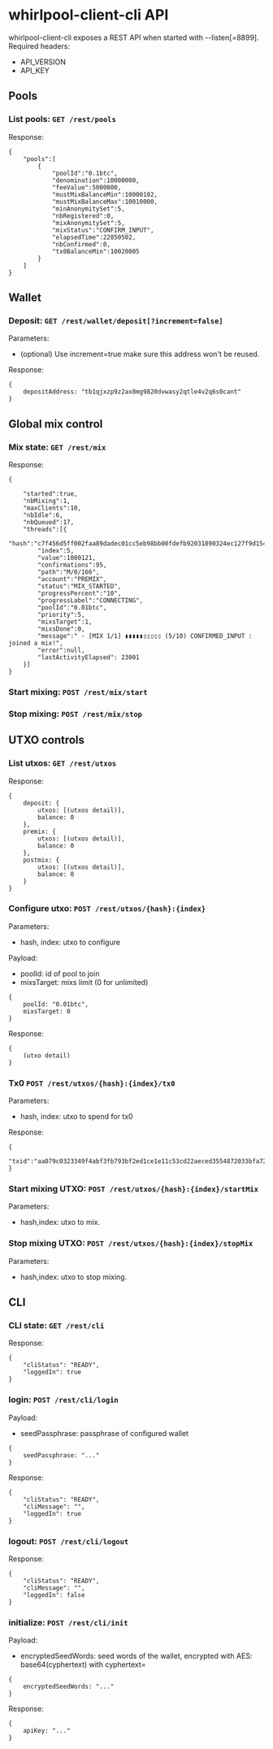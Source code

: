 # whirlpool-client-cli API

whirlpool-client-cli exposes a REST API when started with --listen[=8899].
Required headers:
* API_VERSION
* API_KEY

## Pools

### List pools: ```GET /rest/pools```
Response:
```
{
    "pools":[
        {
            "poolId":"0.1btc",
            "denomination":10000000,
            "feeValue":5000000,
            "mustMixBalanceMin":10000102,
            "mustMixBalanceMax":10010000,
            "minAnonymitySet":5,
            "nbRegistered":0,
            "mixAnonymitySet":5,
            "mixStatus":"CONFIRM_INPUT",
            "elapsedTime":22850502,
            "nbConfirmed":0,
            "tx0BalanceMin":10020005
        }
    ]
}
```

## Wallet

### Deposit: ```GET /rest/wallet/deposit[?increment=false]```
Parameters:
* (optional) Use increment=true make sure this address won't be reused.

Response:
```
{
    depositAddress: "tb1qjxzp9z2ax8mg9820dvwasy2qtle4v2q6s0cant"
}
```

## Global mix control

### Mix state: ```GET /rest/mix```
Response:
```
{

    "started":true,
    "nbMixing":1,
    "maxClients":10,
    "nbIdle":6,
    "nbQueued":17,
    "threads":[{
        "hash":"c7f456d5ff002faa89dadec01cc5eb98bb00fdefb92031890324ec127f9d1541",
        "index":5,
        "value":1000121,
        "confirmations":95,
        "path":"M/0/166",
        "account":"PREMIX",
        "status":"MIX_STARTED",
        "progressPercent":"10",
        "progressLabel":"CONNECTING",
        "poolId":"0.01btc",
        "priority":5,
        "mixsTarget":1,
        "mixsDone":0,
        "message":" - [MIX 1/1] ▮▮▮▮▮▯▯▯▯▯ (5/10) CONFIRMED_INPUT : joined a mix!",
        "error":null,
        "lastActivityElapsed": 23001
    }]
}
```

### Start mixing: ```POST /rest/mix/start```

### Stop mixing: ```POST /rest/mix/stop```

## UTXO controls

### List utxos: ```GET /rest/utxos```
Response:
```
{
    deposit: {
        utxos: [(utxos detail)],
        balance: 0
    },
    premix: {
        utxos: [(utxos detail)],
        balance: 0
    },
    postmix: {
        utxos: [(utxos detail)],
        balance: 0
    }
}
```

### Configure utxo: ```POST /rest/utxos/{hash}:{index}```
Parameters:
* hash, index: utxo to configure

Payload:
* poolId: id of pool to join
* mixsTarget: mixs limit (0 for unlimited)
```
{
    poolId: "0.01btc",
    mixsTarget: 0
}
```

Response:
```
{
    (utxo detail)
}
```

### Tx0 ```POST /rest/utxos/{hash}:{index}/tx0```
Parameters:
* hash, index: utxo to spend for tx0

Response:
```
{
    "txid":"aa079c0323349f4abf3fb793bf2ed1ce1e11c53cd22aeced3554872033bfa722"
}
```

### Start mixing UTXO: ```POST /rest/utxos/{hash}:{index}/startMix```
Parameters:
* hash,index: utxo to mix.

### Stop mixing UTXO: ```POST /rest/utxos/{hash}:{index}/stopMix```
Parameters:
* hash,index: utxo to stop mixing.


## CLI

### CLI state: ```GET /rest/cli```
Response:
```
{
    "cliStatus": "READY",
    "loggedIn": true
}
```

### login: ```POST /rest/cli/login```
Payload:
* seedPassphrase: passphrase of configured wallet
```
{
    seedPassphrase: "..."
}
```

Response:
```
{
    "cliStatus": "READY",
    "cliMessage": "",
    "loggedIn": true
}
```

### logout: ```POST /rest/cli/logout```
Response:
```
{
    "cliStatus": "READY",
    "cliMessage": "",
    "loggedIn": false
}
```

### initialize: ```POST /rest/cli/init```
Payload:
* encryptedSeedWords: seed words of the wallet, encrypted with AES: base64(cyphertext) with cyphertext=
```
{
    encryptedSeedWords: "..."
}
```

Response:
```
{
    apiKey: "..."
}
```
